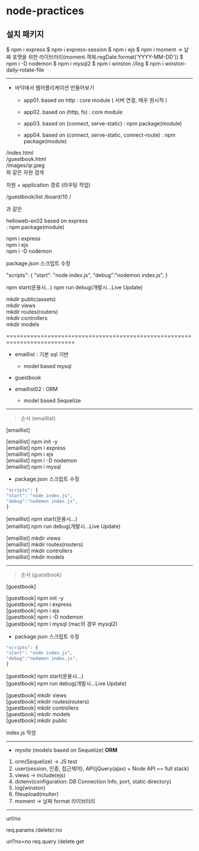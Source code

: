 # node-practices

## 설치 패키지
$ npm i express
$ npm i express-session
$ npm i ejs
$ npm i moment -> 날짜 포맷을 위한 라이브러리(moment.객체.regDate.format('YYYY-MM-DD'))
$ npm i -D nodemon
$ npm i mysql2
$ npm i winston //log
$ npm i winston-daily-rotate-file



---

- 바닥에서 웹어플리케이션 만들어보기

  - app01. based on http : core module ( 서버 연결, 매우 원시적 )
  - app02. based on (http, fs) : core module

  - app03. based on (connect, serve-static) : npm package(module)
  - app04. based on (connect, serve-static, connect-route) : npm package(module)

/index.html  
/guestbook.html  
/images/qr.jpeg  
와 같은 자원 검색

자원 + application 경로
(라우팅 작업)

/guestbook/list
/board/10
/

과 같은

helloweb-ex02 based on express  
 : npm package(module)

npm i express  
npm i ejs  
npm i -D nodemon

package.json 스크립트 수정

"scripts": {
"start": "node index.js",
"debug":"nodemon index.js",
}

npm start(운용시...)
npm run debug(개발시...Live Update)

mkdir public(assets)  
mkdir views  
mkdir routes(routers)  
mkdir controllers  
mkdir models

==========================================================================

- emaillist : 기본 sql 기반

  - model based mysql

- guestbook

- emaillist02 : ORM
  - model based Sequelize
---

> 순서 (emaillist)

[emaillist]

[emaillist] npm init -y  
[emaillist] npm i express  
[emaillist] npm i ejs  
[emaillist] npm i -D nodemon  
[emaillist] npm i mysql

- package.json 스크립트 수정

```javascript
"scripts": {
"start": "node index.js",
"debug":"nodemon index.js",
}
```

[emaillist] npm start(운용시...)  
[emaillist] npm run debug(개발시...Live Update)

[emaillist] mkdir views  
[emaillist] mkdir routes(routers)  
[emaillist] mkdir controllers  
[emaillist] mkdir models

---
> 순서 (guestbook)

[guestbook]

[guestbook] npm init -y  
[guestbook] npm i express  
[guestbook] npm i ejs  
[guestbook] npm i -D nodemon  
[guestbook] npm i mysql (mac의 경우 mysql2)

- package.json 스크립트 수정

```javascript
"scripts": {
"start": "node index.js",
"debug":"nodemon index.js",
}
```

[guestbook] npm start(운용시...)  
[guestbook] npm run debug(개발시...Live Update)

[guestbook] mkdir views  
[guestbook] mkdir routes(routers)  
[guestbook] mkdir controllers  
[guestbook] mkdir models   
[guestbook] mkdir public

index.js 작성 

---
- mysite (models based on Sequelize) <strong>ORM</strong>

1. orm(Sequelize) -> JS test
2. user(session, 인증, 접근제어), API(jQuery(ajax) + Node API == full stack)
3. views -> include(ejs)
4. dotenv(configuration: DB Connection Info, port, static directory)
5. log(winston)
6. fileupload(multer)   
7. moment -> 날짜 format 라이브러리   


---

url/no

req.params
/delete/:no


url?no=no
req.query
/delete
get